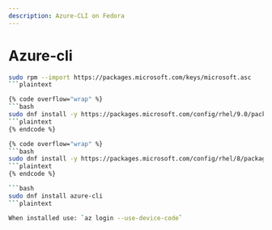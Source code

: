 ```yaml
---
description: Azure-CLI on Fedora
---
```


# Azure-cli

```bash
sudo rpm --import https://packages.microsoft.com/keys/microsoft.asc
```plaintext

{% code overflow="wrap" %}
```bash
sudo dnf install -y https://packages.microsoft.com/config/rhel/9.0/packages-microsoft-prod.rpm
```plaintext
{% endcode %}

{% code overflow="wrap" %}
```bash
sudo dnf install -y https://packages.microsoft.com/config/rhel/8/packages-microsoft-prod.rpm
```plaintext
{% endcode %}

```bash
sudo dnf install azure-cli
```plaintext

When installed use: `az login --use-device-code`
